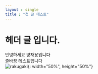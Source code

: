 ```yaml
---
layout : single
title : "첫 글 테스트"
---
```


# 헤더 글 입니다.

안녕하세요 양재용입니다      
줄바꿈 테스트입니다     
![rakugaki](https://user-images.githubusercontent.com/68217405/229445840-17d59a9e-de92-4ade-aabd-eddce6fab2d0.png){: width="50%", height="50%"}